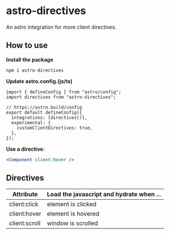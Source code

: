 # astro-directives

An astro integration for more client directives.

## How to use

**Install the package**

```
npm i astro-directives
```

**Update astro.config.(js/ts)**

```tsx
import { defineConfig } from "astro/config";
import directives from "astro-directives";

// https://astro.build/config
export default defineConfig({
  integrations: [directives()],
  experimental: {
    customClientDirectives: true,
  },
});
```

**Use a directive**:

```jsx
<Component client:hover />
```

## Directives

| Attribute                      | Load the javascript and hydrate when ...                             |
| ------------------------------ | -------------------------------------------------------------------- |
| client:click                   | element is clicked                                                   |
| client:hover                   | element is hovered                                                   |
| client:scroll                  | window is scrolled                                                   |
